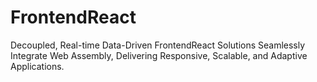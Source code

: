 # FrontendReact
Decoupled, Real-time Data-Driven FrontendReact Solutions Seamlessly Integrate Web Assembly, Delivering Responsive, Scalable, and Adaptive Applications.
